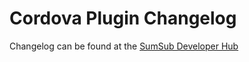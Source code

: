 # Cordova Plugin Changelog

Changelog can be found at the [SumSub Developer Hub](https://developers.sumsub.com/msdk/plugins/cordova/changelog.html)